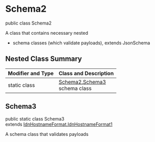 # Schema2
public class Schema2

A class that contains necessary nested
- schema classes (which validate payloads), extends JsonSchema

## Nested Class Summary
| Modifier and Type | Class and Description |
| ----------------- | ---------------------- |
| static class | [Schema2.Schema3](#schema3)<br> schema class |

## Schema3
public static class Schema3<br>
extends [IdnHostnameFormat.IdnHostnameFormat1](../../../../../../components/schemas/IdnHostnameFormat.md#idnhostnameformat1)

A schema class that validates payloads
